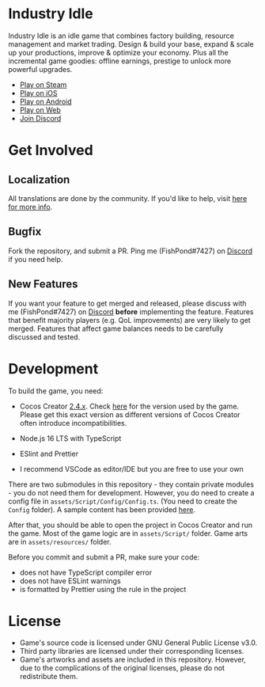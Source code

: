 # Industry Idle

Industry Idle is an idle game that combines factory building, resource management and market trading. Design & build your base, expand & scale up your productions, improve & optimize your economy. Plus all the incremental game goodies: offline earnings, prestige to unlock more powerful upgrades.

-   [Play on Steam](https://store.steampowered.com/app/1574000/Industry_Idle/)
-   [Play on iOS](https://apps.apple.com/us/app/industry-idle-factory-tycoon/id1554773046)
-   [Play on Android](https://play.google.com/store/apps/details?id=com.fishpondstudio.industryidle)
-   [Play on Web](https://play.industryidle.com/)
-   [Join Discord](https://discord.com/invite/xgNxpsM)

# Get Involved

## Localization

All translations are done by the community. If you'd like to help, visit [here for more info](https://github.com/fishpondstudio/IndustryIdle/tree/main/assets/Script/Languages).

## Bugfix

Fork the repository, and submit a PR. Ping me (FishPond#7427) on [Discord](https://discord.com/invite/xgNxpsM) if you need help.

## New Features

If you want your feature to get merged and released, please discuss with me (FishPond#7427) on [Discord](https://discord.com/invite/xgNxpsM) **before** implementing the feature. Features that benefit majority players (e.g. QoL improvements) are very likely to get merged. Features that affect game balances needs to be carefully discussed and tested.

# Development

To build the game, you need:

-   Cocos Creator [2.4.x](https://www.cocos.com/en/creator/download). Check [here](https://github.com/fishpondstudio/IndustryIdle/blob/main/project.json) for the version used by the game. Please get this exact version as different versions of Cocos Creator often introduce incompatibilities.

-   Node.js 16 LTS with TypeScript
-   ESlint and Prettier
-   I recommend VSCode as editor/IDE but you are free to use your own

There are two submodules in this repository - they contain private modules - you do not need them for development. However, you do need to create a config file in `assets/Script/Config/Config.ts`. (You need to create the `Config` folder). A sample content has been provided [here](https://github.com/fishpondstudio/IndustryIdle/blob/main/assets/Script/General/Config.ts.sample).

After that, you should be able to open the project in Cocos Creator and run the game. Most of the game logic are in `assets/Script/` folder. Game arts are in `assets/resources/` folder.

Before you commit and submit a PR, make sure your code:

-   does not have TypeScript compiler error
-   does not have ESLint warnings
-   is formatted by Prettier using the rule in the project

# License

-   Game's source code is licensed under GNU General Public License v3.0.
-   Third party libraries are licensed under their corresponding licenses.
-   Game's artworks and assets are included in this repository. However, due to the complications of the original licenses, please do not redistribute them.

